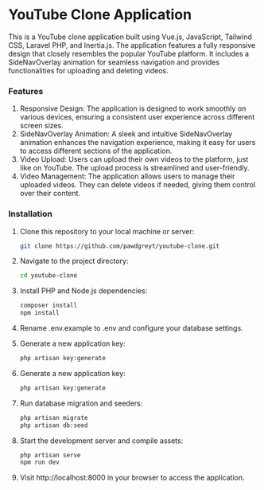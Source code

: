 # YouTube Clone Application

This is a YouTube clone application built using Vue.js, JavaScript, Tailwind CSS, Laravel PHP, and Inertia.js. The application features a fully responsive design that closely resembles the popular YouTube platform. It includes a SideNavOverlay animation for seamless navigation and provides functionalities for uploading and deleting videos.

### Features

1. Responsive Design: The application is designed to work smoothly on various devices, ensuring a consistent user experience across different screen sizes.
2. SideNavOverlay Animation: A sleek and intuitive SideNavOverlay animation enhances the navigation experience, making it easy for users to access different sections of the application.
3. Video Upload: Users can upload their own videos to the platform, just like on YouTube. The upload process is streamlined and user-friendly.
4. Video Management: The application allows users to manage their uploaded videos. They can delete videos if needed, giving them control over their content.

### Installation

1. Clone this repository to your local machine or server:

   ```bash
   git clone https://github.com/pawdgreyt/youtube-clone.git

2. Navigate to the project directory:

   ```bash
   cd youtube-clone

3. Install PHP and Node.js dependencies:

   ```bash
   composer install
   npm install

4. Rename .env.example to .env and configure your database settings.

5. Generate a new application key:

   ```bash
   php artisan key:generate

6. Generate a new application key:

   ```bash
   php artisan key:generate

7. Run database migration and seeders: 

   ```bash
   php artisan migrate
   php artisan db:seed

8. Start the development server and compile assets:

   ```bash
   php artisan serve
   npm run dev

9. Visit http://localhost:8000 in your browser to access the application.
   

   
